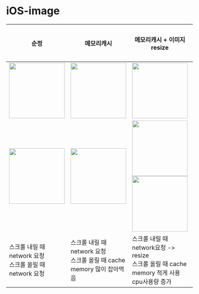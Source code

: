 # iOS-image

|순정|메모리캐시|메모리캐시 + 이미지resize|메모리캐시 + 이미지downsmpling|메모리캐시 + 이미지downsampling + 디스크캐시|
|---|---|---|---|---|
|<img width="150px" src="https://user-images.githubusercontent.com/54696445/233754099-28984efa-d7a9-40a3-8c71-2211700e67b4.gif"/>|<img width="150px" src="https://user-images.githubusercontent.com/54696445/233754177-84f76e1d-9d1a-471f-8d0d-e57f4838206c.gif"/>|<img width="150px" src="https://user-images.githubusercontent.com/54696445/233792714-5d337eb5-4d04-461f-8e06-62d0b0d34255.gif"/>|||
|<img width="150px" src="https://user-images.githubusercontent.com/54696445/233754102-f0896561-9d92-4bdf-95fc-1dcedcdcea88.png"/>|<img width="150px" src="https://user-images.githubusercontent.com/54696445/233754178-c44651a9-b42b-4ab6-89f9-6ee37bbfeb8d.png"/>|<img width="150px" src="https://user-images.githubusercontent.com/54696445/233792720-5ed5ec21-6fff-4fa7-802d-a0be3abab508.png"/><br/><img width="150px" src="https://user-images.githubusercontent.com/54696445/233792721-c594ce20-a95e-4700-9b18-e30b1f813e1d.png"/>|||
|스크롤 내릴 때 network 요청<br/>스크롤 올릴 때 network 요청|스크롤 내릴 때 network 요청<br/>스크롤 올릴 때 cache<br/>memory 많이 잡아먹음|스크롤 내릴 때 network요청 -> resize<br/>스크롤 올릴 때 cache<br/>memory 적게 사용<br/>cpu사용량 증가|||
